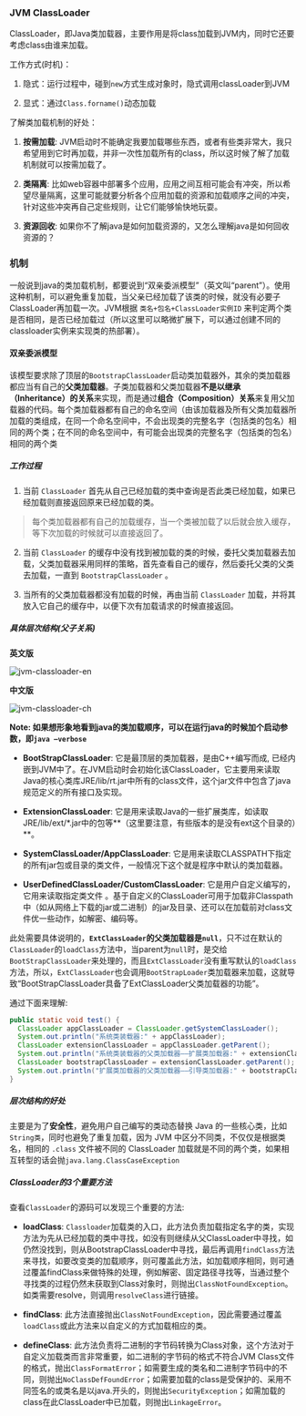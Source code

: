 ### JVM ClassLoader

ClassLoader，即Java类加载器，主要作用是将class加载到JVM内，同时它还要考虑class由谁来加载。

工作方式(时机)：

1. 隐式：运行过程中，碰到`new`方式生成对象时，隐式调用classLoader到JVM

2. 显式：通过`Class.forname()`动态加载

了解类加载机制的好处：

1. **按需加载**: JVM启动时不能确定我要加载哪些东西，或者有些类非常大，我只希望用到它时再加载，并非一次性加载所有的class，所以这时候了解了加载机制就可以按需加载了。

2. **类隔离**: 比如web容器中部署多个应用，应用之间互相可能会有冲突，所以希望尽量隔离，这里可能就要分析各个应用加载的资源和加载顺序之间的冲突，针对这些冲突再自己定些规则，让它们能够愉快地玩耍。

3. **资源回收**: 如果你不了解java是如何加载资源的，又怎么理解java是如何回收资源的？

### 机制

一般说到java的类加载机制，都要说到“双亲委派模型”（英文叫“parent”）。使用这种机制，可以避免重复加载，当父亲已经加载了该类的时候，就没有必要子ClassLoader再加载一次。JVM根据 `类名+包名+ClassLoader实例ID` 来判定两个类是否相同，是否已经加载过（所以这里可以略微扩展下，可以通过创建不同的classloader实例来实现类的热部署）。

#### 双亲委派模型

该模型要求除了顶层的`BootstrapClassLoader`启动类加载器外，其余的类加载器都应当有自己的**父类加载器**。子类加载器和父类加载器**不是以继承（Inheritance）的关系**来实现，而是通过**组合（Composition）关系**来复用父加载器的代码。每个类加载器都有自己的命名空间（由该加载器及所有父类加载器所加载的类组成，在同一个命名空间中，不会出现类的完整名字（包括类的包名）相同的两个类；在不同的命名空间中，有可能会出现类的完整名字（包括类的包名）相同的两个类

##### 工作过程

1. 当前 `ClassLoader` 首先从自己已经加载的类中查询是否此类已经加载，如果已经加载则直接返回原来已经加载的类。

  > 每个类加载器都有自己的加载缓存，当一个类被加载了以后就会放入缓存，等下次加载的时候就可以直接返回了。

2. 当前 `ClassLoader` 的缓存中没有找到被加载的类的时候，委托父类加载器去加载，父类加载器采用同样的策略，首先查看自己的缓存，然后委托父类的父类去加载，一直到 `BootstrapClassLoader` 。

3. 当所有的父类加载器都没有加载的时候，再由当前 `ClassLoader` 加载，并将其放入它自己的缓存中，以便下次有加载请求的时候直接返回。

##### 具体层次结构(父子关系)

**英文版**

![jvm-classloader-en](https://raw.githubusercontent.com/dannygod/ITArticles/master/assets/jvm_classloader_en.png)

**中文版**

![jvm-classloader-ch](https://raw.githubusercontent.com/dannygod/ITArticles/master/assets/jvm_classloader_ch.png)

**Note: 如果想形象地看到java的类加载顺序，可以在运行java的时候加个启动参数，即`java –verbose`**

+ **BootStrapClassLoader**: 它是最顶层的类加载器，是由C++编写而成, 已经内嵌到JVM中了。在JVM启动时会初始化该ClassLoader，它主要用来读取Java的核心类库JRE/lib/rt.jar中所有的class文件，这个jar文件中包含了java规范定义的所有接口及实现。

+ **ExtensionClassLoader**: 它是用来读取Java的一些扩展类库，如读取JRE/lib/ext/*.jar中的包等**（这里要注意，有些版本的是没有ext这个目录的）**。

+ **SystemClassLoader/AppClassLoader**: 它是用来读取CLASSPATH下指定的所有jar包或目录的类文件，一般情况下这个就是程序中默认的类加载器。

+ **UserDefinedClassLoader/CustomClassLoader**: 它是用户自定义编写的，它用来读取指定类文件 。基于自定义的ClassLoader可用于加载非Classpath中（如从网络上下载的jar或二进制）的jar及目录、还可以在加载前对class文件优一些动作，如解密、编码等。

此处需要具体说明的，**`ExtClassLoader`的父类加载器是`null`**，只不过在默认的`ClassLoader`的`loadClass`方法中，当parent为`null`时，是交给`BootStrapClassLoader`来处理的，而且`ExtClassLoader`没有重写默认的`loadClass`方法，所以，`ExtClassLoader`也会调用`BootStrapLoader`类加载器来加载，这就导致“BootStrapClassLoader具备了ExtClassLoader父类加载器的功能”。

通过下面来理解:

```java
public static void test() {
  ClassLoader appClassLoader = ClassLoader.getSystemClassLoader();
  System.out.println("系统类装载器:" + appClassLoader);
  ClassLoader extensionClassLoader = appClassLoader.getParent();
  System.out.println("系统类装载器的父类加载器——扩展类加载器:" + extensionClassLoader);
  ClassLoader bootstrapClassLoader = extensionClassLoader.getParent();
  System.out.println("扩展类加载器的父类加载器——引导类加载器:" + bootstrapClassLoader);
}
```

##### 层次结构的好处

主要是为了**安全性**，避免用户自己编写的类动态替换 Java 的一些核心类，比如`String类`，同时也避免了重复加载，因为 JVM 中区分不同类，不仅仅是根据类名，相同的 `.class` 文件被不同的 ClassLoader 加载就是不同的两个类，如果相互转型的话会抛`java.lang.ClassCaseException`

##### ClassLoader的3个重要方法

查看`ClassLoader`的源码可以发现三个重要的方法:

+ **loadClass**: `Classloader`加载类的入口，此方法负责加载指定名字的类，实现方法为先从已经加载的类中寻找，如没有则继续从父ClassLoader中寻找，如仍然没找到，则从BootstrapClassLoader中寻找，最后再调用`findClass`方法来寻找，如要改变类的加载顺序，则可覆盖此方法，如加载顺序相同，则可通过覆盖findClass来做特殊的处理，例如解密、固定路径寻找等，当通过整个寻找类的过程仍然未获取到Class对象时，则抛出`ClassNotFoundException`。如类需要resolve，则调用`resolveClass`进行链接。

+ **findClass**: 此方法直接抛出`ClassNotFoundException`，因此需要通过覆盖`loadClass`或此方法来以自定义的方式加载相应的类。

+ **defineClass**: 此方法负责将二进制的字节码转换为Class对象，这个方法对于自定义加载类而言非常重要，如二进制的字节码的格式不符合JVM Class文件的格式，抛出`ClassFormatError`；如需要生成的类名和二进制字节码中的不同，则抛出`NoClassDefFoundError`；如需要加载的class是受保护的、采用不同签名的或类名是以java.开头的，则抛出`SecurityException`；如需加载的class在此ClassLoader中已加载，则抛出`LinkageError`。

